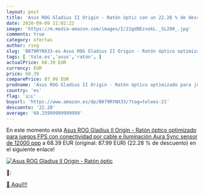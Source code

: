 ```yaml
---
layout: post
title: 'Asus ROG Gladius II Origin - Ratón óptic con un 22.28 % de descuento'
date: 2020-09-09 11:02:22
image: 'https://m.media-amazon.com/images/I/21gd8EzxokL._SL200_.jpg'
comments: true
category: ofertas
author: ring
slug: 'B079RYNX33-es Asus ROG Gladius II Origin - Ratón óptico optimizado para...'
tags: [ 'tole.es','asus','ratón', ]
actualPrice: 68.39 EUR
currency: EUR
price: 68.39
comparePrice: 87.99 EUR
prodname: 'Asus ROG Gladius II Origin - Ratón óptico optimizado para juegos FPS con conectividad por cable e iluminación Aura Sync  sensor de 12000 ppp'
country: 'es'
flag: '🇪🇸'
buyurl: 'https://www.amazon.es/dp/B079RYNX33/?tag=tolees-21'
descuento: '22.28'
average: '69.25999999999999'
---
```


En este momento está [Asus ROG Gladius II Origin - Ratón óptico optimizado para juegos FPS con conectividad por cable e iluminación Aura Sync  sensor de 12000 ppp](https://www.amazon.es/dp/B079RYNX33/?tag=tolees-21) a 68.39 EUR (original: 87.99 EUR) (22.28 %  de descuento) en el siguiente enlace!

[![Asus ROG Gladius II Origin - Ratón óptic](https://m.media-amazon.com/images/I/21gd8EzxokL._SL200_.jpg)](https://www.amazon.es/dp/B079RYNX33/?tag=tolees-21)

🔎:


[🛒 Aquí!!!](https://www.amazon.es/dp/B079RYNX33/?tag=tolees-21)

